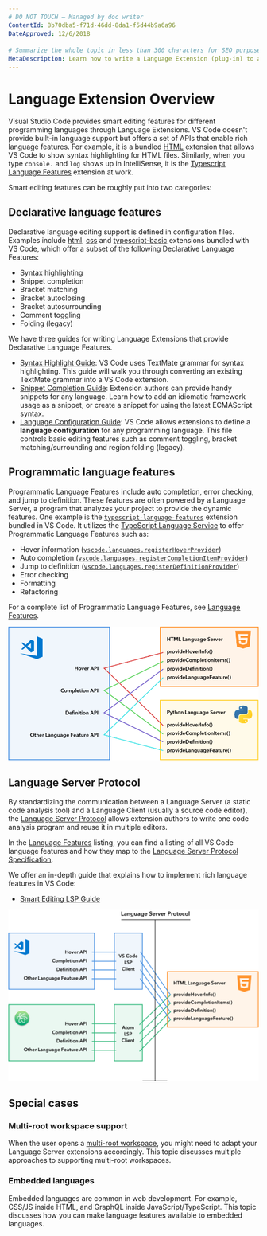 ```yaml
---
# DO NOT TOUCH — Managed by doc writer
ContentId: 8b70dba5-f71d-46dd-8da1-f5d44b9a6a96
DateApproved: 12/6/2018

# Summarize the whole topic in less than 300 characters for SEO purpose
MetaDescription: Learn how to write a Language Extension (plug-in) to add support for a programming language in Visual Studio Code.
---
```


# Language Extension Overview

Visual Studio Code provides smart editing features for different programming languages through Language Extensions. VS Code doesn't provide built-in language support but offers a set of APIs that enable rich language features. For example, it is a bundled [HTML](https://github.com/Microsoft/vscode/tree/master/extensions/html) extension that allows VS Code to show syntax highlighting for HTML files. Similarly, when you type `console.` and `log` shows up in IntelliSense, it is the [Typescript Language Features](https://github.com/Microsoft/vscode/tree/master/extensions/typescript-language-features) extension at work.

Smart editing features can be roughly put into two categories:

## Declarative language features

Declarative language editing support is defined in configuration files. Examples include [html](https://github.com/Microsoft/vscode/tree/master/extensions/html), [css](https://github.com/Microsoft/vscode/tree/master/extensions/css) and [typescript-basic](https://github.com/Microsoft/vscode/tree/master/extensions/typescript-basics) extensions bundled with VS Code, which offer a subset of the following Declarative Language Features:

- Syntax highlighting
- Snippet completion
- Bracket matching
- Bracket autoclosing
- Bracket autosurrounding
- Comment toggling
- Folding (legacy)

We have three guides for writing Language Extensions that provide Declarative Language Features.

- [Syntax Highlight Guide](/api/language-extensions/syntax-highlight-guide): VS Code uses TextMate grammar for syntax highlighting. This guide will walk you through converting an existing TextMate grammar into a VS Code extension.
- [Snippet Completion Guide](/api/language-extensions/snippet-guide): Extension authors can provide handy snippets for any language. Learn how to add an idiomatic framework usage as a snippet, or create a snippet for using the latest ECMAScript syntax.
- [Language Configuration Guide](/api/language-extensions/language-configuration-guide): VS Code allows extensions to define a **language configuration** for any programming language. This file controls basic editing features such as comment toggling, bracket matching/surrounding and region folding (legacy).

## Programmatic language features

Programmatic Language Features include auto completion, error checking, and jump to definition. These features are often powered by a Language Server, a program that analyzes your project to provide the dynamic features.
 One example is the [`typescript-language-features`](https://github.com/Microsoft/vscode/tree/master/extensions/typescript-language-features) extension bundled in VS Code. It utilizes the [TypeScript Language Service](https://github.com/Microsoft/TypeScript/wiki/Using-the-Language-Service-API) to offer Programmatic Language Features such as:

- Hover information ([`vscode.languages.registerHoverProvider`](https://code.visualstudio.com/docs/extensionAPI/vscode-api#languages.registerHoverProvider))
- Auto completion ([`vscode.languages.registerCompletionItemProvider`](https://code.visualstudio.com/docs/extensionAPI/vscode-api#languages.registerCompletionItemProvider))
- Jump to definition ([`vscode.languages.registerDefinitionProvider`](https://code.visualstudio.com/docs/extensionAPI/vscode-api#languages.registerDefinitionProvider))
- Error checking
- Formatting
- Refactoring

For a complete list of Programmatic Language Features, see [Language Features](/api/language-extensions/language-features).

![multi-ls](images/overview/multi-ls.png)

## Language Server Protocol

By standardizing the communication between a Language Server (a static code analysis tool) and a Language Client (usually a source code editor), the [Language Server Protocol](https://microsoft.github.io/language-server-protocol/) allows extension authors to write one code analysis program and reuse it in multiple editors.

In the [Language Features](/api/language-extensions/language-features) listing, you can find a listing of all VS Code language features and how they map to the [Language Server Protocol Specification](https://microsoft.github.io/language-server-protocol/specification).

We offer an in-depth guide that explains how to implement rich language features in VS Code:

- [Smart Editing LSP Guide](/api/language-extensions/smart-editing-lsp-guide)

![multi-editor](images/overview/multi-editor.png)

## Special cases

### Multi-root workspace support

When the user opens a [multi-root workspace](/docs/editor/multi-root-workspaces), you might need to adapt your Language Server extensions accordingly. This topic discusses multiple approaches to supporting multi-root workspaces.

### Embedded languages

Embedded languages are common in web development. For example, CSS/JS inside HTML, and GraphQL inside JavaScript/TypeScript. This topic discusses how you can make language features available to embedded languages.
